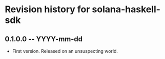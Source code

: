 # Revision history for solana-haskell-sdk

## 0.1.0.0 -- YYYY-mm-dd

* First version. Released on an unsuspecting world.
